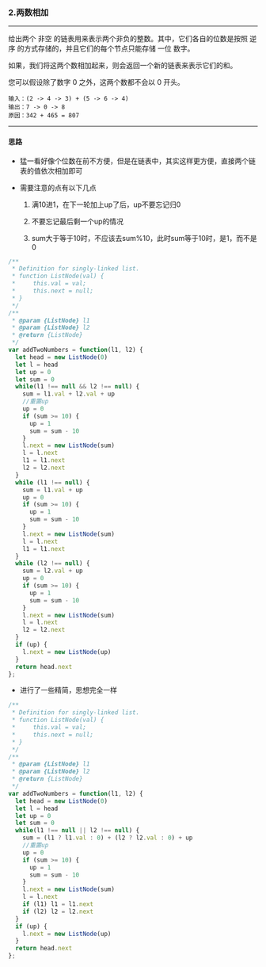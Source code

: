 ### 2.两数相加

---

给出两个 非空 的链表用来表示两个非负的整数。其中，它们各自的位数是按照 逆序 的方式存储的，并且它们的每个节点只能存储 一位 数字。

如果，我们将这两个数相加起来，则会返回一个新的链表来表示它们的和。

您可以假设除了数字 0 之外，这两个数都不会以 0 开头。

```
输入：(2 -> 4 -> 3) + (5 -> 6 -> 4)
输出：7 -> 0 -> 8
原因：342 + 465 = 807
```

---

#### 思路

* 猛一看好像个位数在前不方便，但是在链表中，其实这样更方便，直接两个链表的值依次相加即可

* 需要注意的点有以下几点

  1. 满10进1，在下一轮加上up了后，up不要忘记归0
  
  2. 不要忘记最后剩一个up的情况
  
  3. sum大于等于10时，不应该去sum%10，此时sum等于10时，是1，而不是0
  
``` js
/**
 * Definition for singly-linked list.
 * function ListNode(val) {
 *     this.val = val;
 *     this.next = null;
 * }
 */
/**
 * @param {ListNode} l1
 * @param {ListNode} l2
 * @return {ListNode}
 */
var addTwoNumbers = function(l1, l2) {
  let head = new ListNode(0)
  let l = head
  let up = 0
  let sum = 0
  while(l1 !== null && l2 !== null) {
    sum = l1.val + l2.val + up
    //重置up
    up = 0
    if (sum >= 10) {
      up = 1
      sum = sum - 10
    }
    l.next = new ListNode(sum)
    l = l.next
    l1 = l1.next
    l2 = l2.next
  }
  while (l1 !== null) {
    sum = l1.val + up
    up = 0
    if (sum >= 10) {
      up = 1
      sum = sum - 10
    }
    l.next = new ListNode(sum)
    l = l.next
    l1 = l1.next
  }
  while (l2 !== null) {
    sum = l2.val + up
    up = 0
    if (sum >= 10) {
      up = 1
      sum = sum - 10
    }
    l.next = new ListNode(sum)
    l = l.next
    l2 = l2.next
  }
  if (up) {
    l.next = new ListNode(up)
  }
  return head.next
};
```

* 进行了一些精简，思想完全一样

``` js
/**
 * Definition for singly-linked list.
 * function ListNode(val) {
 *     this.val = val;
 *     this.next = null;
 * }
 */
/**
 * @param {ListNode} l1
 * @param {ListNode} l2
 * @return {ListNode}
 */
var addTwoNumbers = function(l1, l2) {
  let head = new ListNode(0)
  let l = head
  let up = 0
  let sum = 0
  while(l1 !== null || l2 !== null) {
    sum = (l1 ? l1.val : 0) + (l2 ? l2.val : 0) + up
    //重置up
    up = 0
    if (sum >= 10) {
      up = 1
      sum = sum - 10
    }
    l.next = new ListNode(sum)
    l = l.next
    if (l1) l1 = l1.next
    if (l2) l2 = l2.next
  }
  if (up) {
    l.next = new ListNode(up)
  }
  return head.next
};
```
